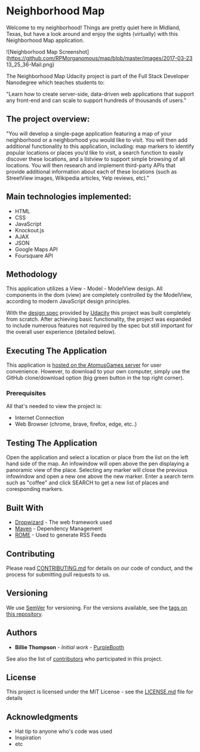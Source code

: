 # Neighborhood Map

Welcome to my neighborhood!  Things are pretty quiet here in Midland, Texas, but have a look around and enjoy the sights (virtually) with this Neighborhood Map application.

![Neighborhood Map Screenshot](https://github.com/RPMorganomous/map/blob/master/images/2017-03-23 13_25_36-Mail.png)

The Neighborhood Map Udacity project is part of the Full Stack Developer Nanodegree which teaches students to:

"Learn how to create server-side, data-driven web applications that support any front-end and can scale to support hundreds of thousands of users."

## The project overview:

"You will develop a single-page application featuring a map of your neighborhood or a neighborhood you would like to visit. You will then add additional functionality to this application, including: map markers to identify popular locations or places you’d like to visit, a search function to easily discover these locations, and a listview to support simple browsing of all locations. You will then research and implement third-party APIs that provide additional information about each of these locations (such as StreetView images, Wikipedia articles, Yelp reviews, etc)."

## Main technologies implemented:
* HTML
* CSS
* JavaScript
* Knockout.js
* AJAX
* JSON
* Google Maps API
* Foursquare API

## Methodology

This application utilizes a View - Model - ModelView design.  All components in the dom (view) are completely controlled by the ModelView, according to modern JavaScript design principles.

With the [design spec](https://review.udacity.com/#!/rubrics/17/view) provided by [Udacity](https://www.udacity.com/) this project was built completely from scratch.  After achieving basic functionality, the project was expanded to include numerous features not required by the spec but still important for the overall user experience (detailed below).

## Executing The Application

This application is [hosted on the AtomusGames server](http://www.atomusgames.com/rpm/map-meister/) for user convenience.  However, to download to your own computer, simply use the GitHub clone/download option (big green button in the top right corner).

### Prerequisites

All that's needed to view the project is:
* Internet Connection
* Web Browser (chrome, brave, firefox, edge, etc..)

## Testing The Application

Open the application and select a location or place from the list on the left hand side of the map.  An infowindow will open above the pen displaying a panoramic view of the place.  Selecting any marker will close the previous infowindow and open a new one above the new marker.  Enter a search term such as "coffee" and click SEARCH to get a new list of places and coresponding markers.

## Built With

* [Dropwizard](http://www.dropwizard.io/1.0.2/docs/) - The web framework used
* [Maven](https://maven.apache.org/) - Dependency Management
* [ROME](https://rometools.github.io/rome/) - Used to generate RSS Feeds

## Contributing

Please read [CONTRIBUTING.md](https://gist.github.com/PurpleBooth/b24679402957c63ec426) for details on our code of conduct, and the process for submitting pull requests to us.

## Versioning

We use [SemVer](http://semver.org/) for versioning. For the versions available, see the [tags on this repository](https://github.com/your/project/tags). 

## Authors

* **Billie Thompson** - *Initial work* - [PurpleBooth](https://github.com/PurpleBooth)

See also the list of [contributors](https://github.com/your/project/contributors) who participated in this project.

## License

This project is licensed under the MIT License - see the [LICENSE.md](LICENSE.md) file for details

## Acknowledgments

* Hat tip to anyone who's code was used
* Inspiration
* etc


